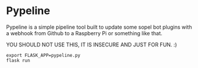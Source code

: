 # Pypeline

Pypeline is a simple pipeline tool built to update some sopel bot plugins with a webhook from Github to a Raspberry Pi or something like that.


YOU SHOULD NOT USE THIS, IT IS INSECURE AND JUST FOR FUN. :)


```
export FLASK_APP=pypeline.py
flask run
```